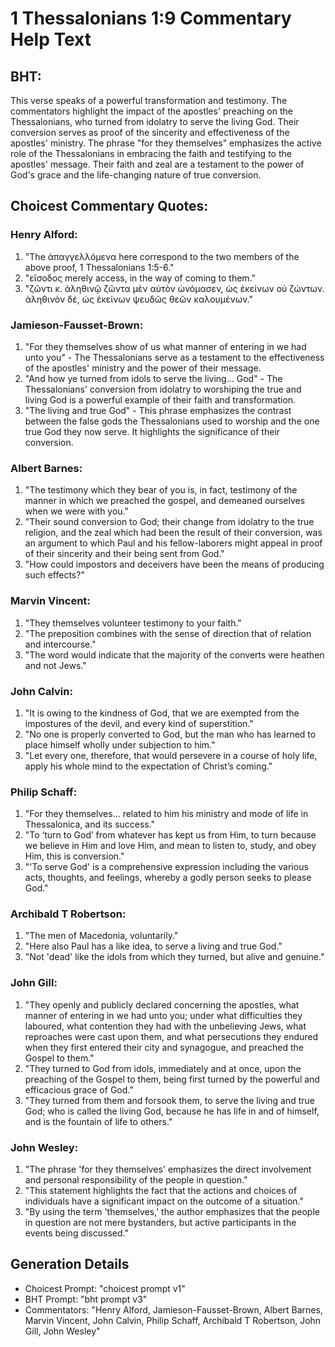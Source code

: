 # 1 Thessalonians 1:9 Commentary Help Text

## BHT:
This verse speaks of a powerful transformation and testimony. The commentators highlight the impact of the apostles' preaching on the Thessalonians, who turned from idolatry to serve the living God. Their conversion serves as proof of the sincerity and effectiveness of the apostles' ministry. The phrase "for they themselves" emphasizes the active role of the Thessalonians in embracing the faith and testifying to the apostles' message. Their faith and zeal are a testament to the power of God's grace and the life-changing nature of true conversion.

## Choicest Commentary Quotes:
### Henry Alford:
1. "The ἀπαγγελλόμενα here correspond to the two members of the above proof, 1 Thessalonians 1:5-6." 
2. "εἴσοδος merely access, in the way of coming to them."
3. "ζῶντι κ. ἀληθινῷ ζῶντα μὲν αὐτὸν ὠνόμασεν, ὡς ἐκείνων οὐ ζώντων. ἀληθινὸν δέ, ὡς ἐκείνων ψευδῶς θεῶν καλουμένων."

### Jamieson-Fausset-Brown:
1. "For they themselves show of us what manner of entering in we had unto you" - The Thessalonians serve as a testament to the effectiveness of the apostles' ministry and the power of their message.
2. "And how ye turned from idols to serve the living... God" - The Thessalonians' conversion from idolatry to worshiping the true and living God is a powerful example of their faith and transformation.
3. "The living and true God" - This phrase emphasizes the contrast between the false gods the Thessalonians used to worship and the one true God they now serve. It highlights the significance of their conversion.

### Albert Barnes:
1. "The testimony which they bear of you is, in fact, testimony of the manner in which we preached the gospel, and demeaned ourselves when we were with you."
2. "Their sound conversion to God; their change from idolatry to the true religion, and the zeal which had been the result of their conversion, was an argument to which Paul and his fellow-laborers might appeal in proof of their sincerity and their being sent from God."
3. "How could impostors and deceivers have been the means of producing such effects?"

### Marvin Vincent:
1. "They themselves volunteer testimony to your faith."
2. "The preposition combines with the sense of direction that of relation and intercourse."
3. "The word would indicate that the majority of the converts were heathen and not Jews."

### John Calvin:
1. "It is owing to the kindness of God, that we are exempted from the impostures of the devil, and every kind of superstition."
2. "No one is properly converted to God, but the man who has learned to place himself wholly under subjection to him."
3. "Let every one, therefore, that would persevere in a course of holy life, apply his whole mind to the expectation of Christ’s coming."

### Philip Schaff:
1. "For they themselves... related to him his ministry and mode of life in Thessalonica, and its success." 
2. "To ‘turn to God’ from whatever has kept us from Him, to turn because we believe in Him and love Him, and mean to listen to, study, and obey Him, this is conversion."
3. "'To serve God' is a comprehensive expression including the various acts, thoughts, and feelings, whereby a godly person seeks to please God."

### Archibald T Robertson:
1. "The men of Macedonia, voluntarily." 
2. "Here also Paul has a like idea, to serve a living and true God." 
3. "Not 'dead' like the idols from which they turned, but alive and genuine."

### John Gill:
1. "They openly and publicly declared concerning the apostles, what manner of entering in we had unto you; under what difficulties they laboured, what contention they had with the unbelieving Jews, what reproaches were cast upon them, and what persecutions they endured when they first entered their city and synagogue, and preached the Gospel to them."
2. "They turned to God from idols, immediately and at once, upon the preaching of the Gospel to them, being first turned by the powerful and efficacious grace of God."
3. "They turned from them and forsook them, to serve the living and true God; who is called the living God, because he has life in and of himself, and is the fountain of life to others."

### John Wesley:
1. "The phrase 'for they themselves' emphasizes the direct involvement and personal responsibility of the people in question."
2. "This statement highlights the fact that the actions and choices of individuals have a significant impact on the outcome of a situation."
3. "By using the term 'themselves,' the author emphasizes that the people in question are not mere bystanders, but active participants in the events being discussed."


## Generation Details
- Choicest Prompt: "choicest prompt v1"
- BHT Prompt: "bht prompt v3"
- Commentators: "Henry Alford, Jamieson-Fausset-Brown, Albert Barnes, Marvin Vincent, John Calvin, Philip Schaff, Archibald T Robertson, John Gill, John Wesley"
